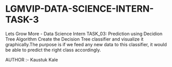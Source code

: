 # LGMVIP-DATA-SCIENCE-INTERN-TASK-3

Lets Grow More - Data Science Intern TASK_03: Prediction using Decidion Tree Algorithm
Create the Decision Tree classifier and visualize it graphically.The purpose is if we feed any new data to this classifier, it would be able to  predict the right class accordingly.

AUTHOR :- Kaustuk Kale
